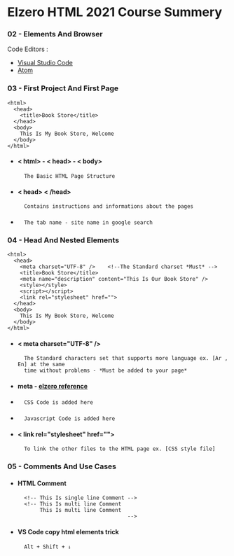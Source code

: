 # Elzero HTML 2021 Course Summery

### 02 - Elements And Browser
Code Editors : 
- [Visual Studio Code](https://code.visualstudio.com/download)
- [Atom](https://atom.io/)

### 03 - First Project And First Page
    <html>
      <head>
        <title>Book Store</title>  
      </head>
      <body>
        This Is My Book Store, Welcome
      </body>
    </html>
    
* #### < html> - < head> - < body>
        The Basic HTML Page Structure 
* #### < head> < /head>
        Contains instructions and informations about the pages
* #### <title> </title>   
        The tab name - site name in google search 

### 04 - Head And Nested Elements
    <html>
      <head>
        <meta charset="UTF-8" />    <!--The Standard charset *Must* -->
        <title>Book Store</title>
        <meta name="description" content="This Is Our Book Store" />
        <style></style>
        <script></script>
        <link rel="stylesheet" href="">
      </head>
      <body>
        This Is My Book Store, Welcome
      </body>
    </html>
    
* #### < meta charset="UTF-8" /> 
        The Standard characters set that supports more language ex. [Ar , En] at the same 
        time without problems - *Must be added to your page*
* #### meta -  [elzero reference](https://elzero.org/everything-about-meta-tag/)
* #### <style> </style>
        CSS Code is added here
* #### <script> </script>
        Javascript Code is added here
* #### < link rel="stylesheet" href="">
        To link the other files to the HTML page ex. [CSS style file]

### 05 - Comments And Use Cases
* #### HTML Comment
        <!-- This Is single line Comment -->
        <!-- This Is multi line Comment 
             This Is multi line Comment
                                         -->
* #### VS Code copy html elements trick
        Alt + Shift + ↓